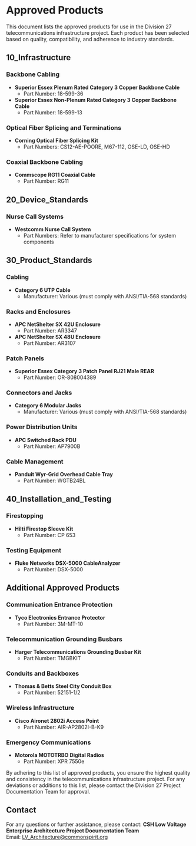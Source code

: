 # Approved Products

This document lists the approved products for use in the Division 27 telecommunications infrastructure project. Each product has been selected based on quality, compatibility, and adherence to industry standards.

## 10_Infrastructure

### Backbone Cabling
- **Superior Essex Plenum Rated Category 3 Copper Backbone Cable**
  - Part Number: 18-599-36
- **Superior Essex Non-Plenum Rated Category 3 Copper Backbone Cable**
  - Part Number: 18-599-13

### Optical Fiber Splicing and Terminations
- **Corning Optical Fiber Splicing Kit**
  - Part Numbers: CS12-AE-POORE, M67-112, OSE-LD, OSE-HD

### Coaxial Backbone Cabling
- **Commscope RG11 Coaxial Cable**
  - Part Number: RG11

## 20_Device_Standards

### Nurse Call Systems
- **Westcomm Nurse Call System**
  - Part Numbers: Refer to manufacturer specifications for system components

## 30_Product_Standards

### Cabling
- **Category 6 UTP Cable**
  - Manufacturer: Various (must comply with ANSI/TIA-568 standards)

### Racks and Enclosures
- **APC NetShelter SX 42U Enclosure**
  - Part Number: AR3347
- **APC NetShelter SX 48U Enclosure**
  - Part Number: AR3107

### Patch Panels
- **Superior Essex Category 3 Patch Panel RJ21 Male REAR**
  - Part Number: OR-808004389

### Connectors and Jacks
- **Category 6 Modular Jacks**
  - Manufacturer: Various (must comply with ANSI/TIA-568 standards)

### Power Distribution Units
- **APC Switched Rack PDU**
  - Part Number: AP7900B

### Cable Management
- **Panduit Wyr-Grid Overhead Cable Tray**
  - Part Number: WGTB24BL

## 40_Installation_and_Testing

### Firestopping
- **Hilti Firestop Sleeve Kit**
  - Part Number: CP 653

### Testing Equipment
- **Fluke Networks DSX-5000 CableAnalyzer**
  - Part Number: DSX-5000

## Additional Approved Products

### Communication Entrance Protection
- **Tyco Electronics Entrance Protector**
  - Part Number: 3M-MT-10

### Telecommunication Grounding Busbars
- **Harger Telecommunications Grounding Busbar Kit**
  - Part Number: TMGBKIT

### Conduits and Backboxes
- **Thomas & Betts Steel City Conduit Box**
  - Part Number: 52151-1/2

### Wireless Infrastructure
- **Cisco Aironet 2802i Access Point**
  - Part Number: AIR-AP2802I-B-K9

### Emergency Communications
- **Motorola MOTOTRBO Digital Radios**
  - Part Number: XPR 7550e

By adhering to this list of approved products, you ensure the highest quality and consistency in the telecommunications infrastructure project. For any deviations or additions to this list, please contact the Division 27 Project Documentation Team for approval.

## Contact

For any questions or further assistance, please contact:
**CSH Low Voltage Enterprise Architecture Project Documentation Team**  
Email: LV_Architecture@commonspirit.org
